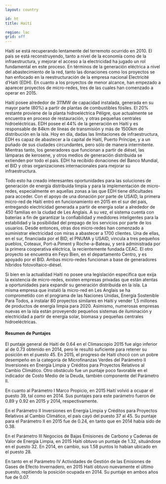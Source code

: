 ```yaml
---
layout: country

id: ht
title: Haití

region: lac
grid: off
---
```

Haití se está recuperando lentamente del terremoto ocurrido en 2010. El país se está reconstruyendo, tanto a nivel de la economía como de la infraestructura, y mejorar el acceso a la electricidad ha jugado un rol fundamental en este proceso. En términos de la generación eléctrica a nivel del abastecimiento de la red, tanto las donaciones como los proyectos se han enfocado en la reestructuración de la empresa nacional Electricité d’Haiti (EDH). En cuanto a los proyectos de menor alcance, han empezado a aparecer  proyectos de micro-redes, tres de las cuales han comenzado a operar en 2015.

Haití posee alrededor de 311MW de capacidad instalada, generada en su mayor parte (80%) a partir de plantas de combustibles fósiles. El 20% restante proviene de la planta hidroeléctrica Péligre, que actualmente se encuentra en proceso de restauración, y otras pequeñas centrales hidroeléctricas. EDH posee el 44% de la generación en Haití y es responsable de 84km de líneas de transmisión y más de 1500km de distribución en la isla. Hoy en día, dadas las limitaciones de infraestructura, EDH es capaz de abastecer a la capital de Haití, Puerto Príncipe, y a un puñado de sus ciudades circundantes, pero sólo de manera intermitente. Mientras tanto, los generadores que funcionan a partir de diésel, las lámparas de kerosene, y otros medios de generación distribuida se extienden por todo el país. EDH ha recibido donaciones del Banco Mundial, el BID y otras organizaciones internacionales para mejorar su infraestructura.

Todo esto ha creado interesantes oportunidades para las soluciones de generación de energía distribuida limpia y para la implementación de micro-redes, especialmente en aquellas zonas a las que EDH tiene dificultades para acceder. Con el apoyo de una donación por parte de USAID, la primera micro-red de Haití entró en funcionamiento en 2015 en el sur del país, entregando electricidad generada a partir de energía solar a alrededor de 450 familias en la ciudad de Les Anglais. A su vez, el sistema cuenta con baterías a fin de garantizar la confiabilidad y medidores inteligentes para la estabilidad y la posibilidad del prepago de los servicios por parte de los usuarios. Desde entonces, otras dos micro-redes han comenzado a suministrar electricidad con miras a abastecer a 1700 clientes. Una de ellas, en el sur, financiada por el BID, el PNUMA y USAID, vincula a tres pequeños pueblos, Coteaux, Port-a.Piment y Roche-a-Bateau, y será administrada por la primera cooperativa eléctrica, la recientemente fundada CEAC. El otro proyecto se encuentra en Feyo Bien, en el departamento Centro, y es apoyado por el BID. Ambas micro-redes funcionan a base de generadores híbridos fotovoltaico-diésel.

Si bien en la actualidad Haití no posee una legislación específica que exija la existencia de micro-redes, existen empresas privadas que están atentas a oportunidades para expandir su generación distribuida en la isla. La misma empresa que instaló la micro-red en Les Anglais se ha comprometido con el programa de las Naciones Unidas, Energía Sostenible Para Todos, a instalar 80 proyectos similares en Haití y vender 1,5 millones de productos de energía limpia para 2020. Asimismo, numerosas empresas nuevas en la isla están proveyendo pequeños sistemas de iluminación y electricidad a partir de energía solar, biomasa y pequeñas centrales hidroeléctricas.

#### Resumen de Puntajes

El puntaje general de Haití de 0.64 en el Climascopio 2015 fue algo inferior al de 0.73 obtenido en 2014, pero le resultó suficiente para retener su posición en el puesto 45.
En 2015, el progreso de Haití chocó con un pobre desempeño en la categoría de Microfinanzas Verdes del Parámetro II Inversiones en Energía Limpia y Créditos para Proyectos Relativos al Cambio Climático. Otro obstáculo fue un puntaje poco favorable en el indicador de Costo Medio de la Deuda, también componente del Parámetro II.

En cuanto al Parámetro I Marco Propicio, en 2015 Haití volvió a ocupar el puesto 39, tal como en 2014. Sus puntajes para este parámetro fueron de 0.89 y 0.92 en 2015 y 2014, respectivamente.

En el Parámetro II Inversiones en Energía Limpia y Créditos para Proyectos Relativos al Cambio Climático, el país cayó del puesto 37 al 45. Su puntaje para el Parámetro II en 2015 fue de 0.24, en tanto que en 2014 había sido de 0.38.

En el Parámetro III Negocios de Bajas Emisiones de Carbono y Cadenas de Valor de Energía Limpia, en 2015 Haití obtuvo un puntaje de 1.32, situándose en el puesto 32. En 2014, en cambio, sus 1.58 puntos lo habían ubicado en el puesto 28.

En tanto en el Parámetro IV Actividades de Gestión de las Emisiones de Gases de Efecto Invernadero, en 2015 Haití obtuvo nuevamente el último puesto, repitiendo la posición ocupada en 2014. Su puntaje en ambos años fue de 0.07.
